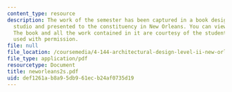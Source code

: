 ```yaml
---
content_type: resource
description: The work of the semester has been captured in a book designed by the
  studio and presented to the constituency in New Orleans. You can view the book here.
  The book and all the work contained in it are courtesy of the students named and
  used with permission.
file: null
file_location: /coursemedia/4-144-architectural-design-level-ii-new-orleans-studio-spring-2006/def1261ab8a95db961ecb24af0735d19_neworleans2s.pdf
file_type: application/pdf
resourcetype: Document
title: neworleans2s.pdf
uid: def1261a-b8a9-5db9-61ec-b24af0735d19
---
```

